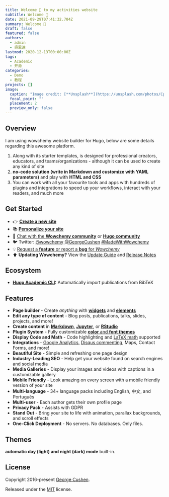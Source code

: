 ```yaml
---
title: Welcome 👋 to my activities website
subtitle: Welcome 👋
date: 2021-09-29T07:41:32.704Z
summary: Welcome 👋
draft: false
featured: false
authors:
  - admin
  - 吳恩達
lastmod: 2020-12-13T00:00:00Z
tags:
  - Academic
  - 开源
categories:
  - Demo
  - 教程
projects: []
image:
  caption: "Image credit: [**Unsplash**](https://unsplash.com/photos/CpkOjOcXdUY)"
  focal_point: ""
  placement: 2
  preview_only: false
---
```

## Overview

I am using wowchemy website builder for Hugo, below are some details regarding this awesome platform.

1. Along with its starter templates, is designed for professional creators, educators, and teams/organizations - although it can be used to create any kind of site
2. **no-code solution (write in Markdown and customize with YAML parameters)** and play with **HTML and CSS**
3. You can work with all your favourite tools and apps with hundreds of plugins and integrations to speed up your workflows, interact with your readers, and much more

## Get Started

* 👉 **[Create a new site](https://wowchemy.com/templates/)**
* 📚 **[Personalize your site](https://wowchemy.com/docs/)**
* 💬 [Chat with the **Wowchemy community**](https://discord.gg/z8wNYzb) or **[Hugo community](https://discourse.gohugo.io)**
* 🐦 Twitter: [@wowchemy](https://twitter.com/wowchemy) [@GeorgeCushen](https://twitter.com/GeorgeCushen) [\#MadeWithWowchemy](https://twitter.com/search?q=(%23MadeWithWowchemy%20OR%20%23MadeWithAcademic)&src=typed_query)
* 💡 [Request a **feature** or report a **bug** for *Wowchemy*](https://github.com/wowchemy/wowchemy-hugo-modules/issues)
* ⬆️ **Updating Wowchemy?** View the [Update Guide](https://wowchemy.com/docs/guide/update/) and [Release Notes](https://wowchemy.com/updates/)

## Ecosystem

* **[Hugo Academic CLI](https://github.com/wowchemy/hugo-academic-cli):** Automatically import publications from BibTeX

## Features

* **Page builder** - Create *anything* with **[widgets](https://wowchemy.com/docs/page-builder/)** and **[elements](https://wowchemy.com/docs/writing-markdown-latex/)**
* **Edit any type of content** - Blog posts, publications, talks, slides, projects, and more!
* **Create content** in **[Markdown](https://wowchemy.com/docs/writing-markdown-latex/)**, **[Jupyter](https://wowchemy.com/docs/import/jupyter/)**, or **[RStudio](https://wowchemy.com/docs/install-locally/)**
* **Plugin System** - Fully customizable [**color** and **font themes**](https://wowchemy.com/docs/customization/)
* **Display Code and Math** - Code highlighting and [LaTeX math](https://en.wikibooks.org/wiki/LaTeX/Mathematics) supported
* **Integrations** - [Google Analytics](https://analytics.google.com), [Disqus commenting](https://disqus.com), Maps, Contact Forms, and more!
* **Beautiful Site** - Simple and refreshing one page design
* **Industry-Leading SEO** - Help get your website found on search engines and social media
* **Media Galleries** - Display your images and videos with captions in a customizable gallery
* **Mobile Friendly** - Look amazing on every screen with a mobile friendly version of your site
* **Multi-language** - 34+ language packs including English, 中文, and Português
* **Multi-user** - Each author gets their own profile page
* **Privacy Pack** - Assists with GDPR
* **Stand Out** - Bring your site to life with animation, parallax backgrounds, and scroll effects
* **One-Click Deployment** - No servers. No databases. Only files.

## Themes

**automatic day (light) and night (dark) mode** built-in.  [](https://wowchemy.com/docs/customization)

## License

Copyright 2016-present [George Cushen](https://georgecushen.com).

Released under the [MIT](https://github.com/wowchemy/wowchemy-hugo-modules/blob/master/LICENSE.md) license.